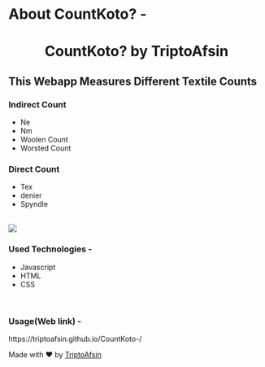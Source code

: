 # About CountKoto? -

<h1 align="center">CountKoto? by TriptoAfsin</h1>

<h2>This Webapp Measures Different Textile Counts</h2>

<h3>Indirect Count</h3>
<ul>
<li>Ne</li>
<li>Nm</li>
<li>Woolen Count</li>
<li>Worsted Count</li>
</ul>
<h3>Direct Count</h3>
<ul>
<li>Tex</li>
<li>denier</li>
<li>Spyndle</li>
</ul>
<br>
<img src="https://i.imgur.com/qIdL0lW.png">
<br>
<h3>Used Technologies - </h3>
<ul>
<li>Javascript</li>
<li>HTML</li>
<li>CSS</li>
</ul>
<br>
<h3>Usage(Web link) - </h3>
 https://triptoafsin.github.io/CountKoto-/
 <br>

<p>Made with ❤ by <a href="https://www.facebook.com/Tripto.Afsin">TriptoAfsin</a></p>




